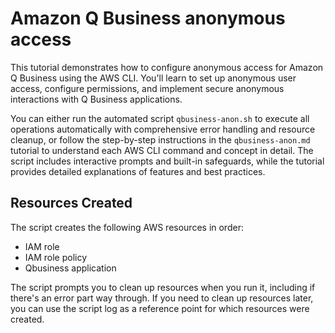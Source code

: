 # Amazon Q Business anonymous access

This tutorial demonstrates how to configure anonymous access for Amazon Q Business using the AWS CLI. You'll learn to set up anonymous user access, configure permissions, and implement secure anonymous interactions with Q Business applications.

You can either run the automated script `qbusiness-anon.sh` to execute all operations automatically with comprehensive error handling and resource cleanup, or follow the step-by-step instructions in the `qbusiness-anon.md` tutorial to understand each AWS CLI command and concept in detail. The script includes interactive prompts and built-in safeguards, while the tutorial provides detailed explanations of features and best practices.

## Resources Created

The script creates the following AWS resources in order:

- IAM role
- IAM role policy
- Qbusiness application

The script prompts you to clean up resources when you run it, including if there's an error part way through. If you need to clean up resources later, you can use the script log as a reference point for which resources were created.